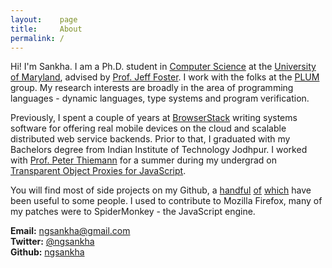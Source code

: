 ```yaml
---
layout:    page
title:     About
permalink: /
---
```


Hi! I'm Sankha. I am a Ph.D. student in [Computer Science](https://cs.umd.edu) at the [University of Maryland](https://umd.edu), advised by [Prof. Jeff Foster](https://www.cs.umd.edu/~jfoster/). I work with the folks at the [PLUM](http://www.cs.umd.edu/projects/PL/) group. My research interests are broadly in the area of programming languages - dynamic languages, type systems and program verification.

Previously, I spent a couple of years at [BrowserStack](https://www.browserstack.com) writing systems software for offering real mobile devices on the cloud and scalable distributed web service backends. Prior to that, I graduated with my Bachelors degree from Indian Institute of Technology Jodhpur. I worked with [Prof. Peter Thiemann](http://www2.informatik.uni-freiburg.de/~thiemann/) for a summer during my undergrad on [Transparent Object Proxies for JavaScript](http://drops.dagstuhl.de/opus/volltexte/2015/5229/pdf/19.pdf).

You will find most of side projects on my Github, a [handful](https://github.com/ngsankha/Panther) [of](https://github.com/ngsankha/numrs) [which](https://github.com/ngsankha/codejudge) have been useful to some people. I used to contribute to Mozilla Firefox, many of my patches were to SpiderMonkey - the JavaScript engine.

<i class="about-icon fa fa-envelope"></i> **Email:** [ngsankha@gmail.com](mailto:ngsankha@gmail.com)<br>
<i class="about-icon fa fa-twitter"></i> **Twitter:** [@ngsankha](https://twitter.com/ngsankha)<br>
<i class="about-icon fa fa-github"></i> **Github:** [ngsankha](https://github.com/ngsankha)<br>
